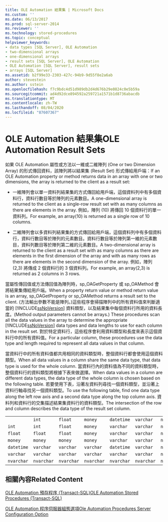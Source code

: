 ```yaml
---
title: OLE Automation 結果集 | Microsoft Docs
ms.custom: ''
ms.date: 06/13/2017
ms.prod: sql-server-2014
ms.reviewer: ''
ms.technology: stored-procedures
ms.topic: conceptual
helpviewer_keywords:
- data types [SQL Server], OLE Automation
- two-dimensional arrays
- one-dimensional arrays
- result sets [SQL Server], OLE Automation
- OLE Automation [SQL Server], result sets
- arrays [SQL Server]
ms.assetid: b2f99e33-2303-427c-94b9-9d55f8e2a6ab
author: stevestein
ms.author: sstein
ms.openlocfilehash: f7c9bdc4d51d989db2d4d676b29e0824c0e5b59a
ms.sourcegitcommit: ad4d92dce894592a259721a1571b1d8736abacdb
ms.translationtype: MT
ms.contentlocale: zh-TW
ms.lasthandoff: 08/04/2020
ms.locfileid: "87607367"
---
```

# <a name="ole-automation-result-sets"></a><span data-ttu-id="4bada-102">OLE Automation 結果集</span><span class="sxs-lookup"><span data-stu-id="4bada-102">OLE Automation Result Sets</span></span>
  <span data-ttu-id="4bada-103">如果 OLE Automation 屬性或方法以一維或二維陣列 (One or two Dimension Array) 的形式傳回資料，該陣列將以結果集 (Result Set) 形式傳給用戶端：</span><span class="sxs-lookup"><span data-stu-id="4bada-103">If an OLE Automation property or method returns data in an array with one or two dimensions, the array is returned to the client as a result set:</span></span>  
  
-   <span data-ttu-id="4bada-104">一維陣列會以單一資料列結果集的方式傳回給用戶端，這個資料列中有多個資料行，資料行數目等於陣列的元素數目。</span><span class="sxs-lookup"><span data-stu-id="4bada-104">A one-dimensional array is returned to the client as a single-row result set with as many columns as there are elements in the array.</span></span> <span data-ttu-id="4bada-105">例如，陣列 (10) 將傳回 10 個資料行的單一資料列。</span><span class="sxs-lookup"><span data-stu-id="4bada-105">For example, an array(10) is returned as a single row of 10 columns.</span></span>  
  
-   <span data-ttu-id="4bada-106">二維陣列會以多資料列結果集的方式傳回給用戶端，這個資料列中有多個資料行，資料行數目等於陣列的元素數目。資料行數目等於陣列第一維的元素數目，資料列數目等於陣列第二維的元素數目。</span><span class="sxs-lookup"><span data-stu-id="4bada-106">A two-dimensional array is returned to the client as a result set with as many columns as there are elements in the first dimension of the array and with as many rows as there are elements in the second dimension of the array.</span></span> <span data-ttu-id="4bada-107">例如，陣列 (2,3) 將傳成 2 個資料行的 3 個資料列。</span><span class="sxs-lookup"><span data-stu-id="4bada-107">For example, an array(2,3) is returned as 2 columns in 3 rows.</span></span>  
  
 <span data-ttu-id="4bada-108">當屬性傳回值或方法傳回值為陣列時，sp_OAGetProperty 或 sp_OAMethod 會將結果集傳給用戶端。</span><span class="sxs-lookup"><span data-stu-id="4bada-108">When a property return value or method return value is an array, sp_OAGetProperty or sp_OAMethod returns a result set to the client.</span></span> <span data-ttu-id="4bada-109">(方法輸出參數不能是陣列。)這些程序會掃描陣列中的所有資料值來判斷適當的 [!INCLUDE[ssNoVersion](../../includes/ssnoversion-md.md)] 資料類型，以及結果集中每個資料行所用的資料長度。</span><span class="sxs-lookup"><span data-stu-id="4bada-109">(Method output parameters cannot be arrays.) These procedures scan all the data values in the array to determine the appropriate [!INCLUDE[ssNoVersion](../../includes/ssnoversion-md.md)] data types and data lengths to use for each column in the result set.</span></span> <span data-ttu-id="4bada-110">對於特定資料行，這些程序會利用資料類型和長度來表示這個資料行中的所有資料值。</span><span class="sxs-lookup"><span data-stu-id="4bada-110">For a particular column, these procedures use the data type and length required to represent all data values in that column.</span></span>  
  
 <span data-ttu-id="4bada-111">當資料行中的所有資料值都共用相同的資料類型時，整個資料行都會使用這個資料類型。</span><span class="sxs-lookup"><span data-stu-id="4bada-111">When all data values in a column share the same data type, that data type is used for the whole column.</span></span> <span data-ttu-id="4bada-112">當資料行內的資料值為不同的資料類型時，整個資料行的資料類型將根據下表來做選擇。</span><span class="sxs-lookup"><span data-stu-id="4bada-112">When data values in a column are different data types, the data type of the whole column is chosen based on the following table.</span></span> <span data-ttu-id="4bada-113">若要使用下表，沿著左資料列尋找一個資料類型，並沿著上資料行軸尋找另一個資料類型。</span><span class="sxs-lookup"><span data-stu-id="4bada-113">To use the following table, find one data type along the left row axis and a second data type along the top column axis.</span></span> <span data-ttu-id="4bada-114">資料列和資料行的交集描述結果集資料行的資料類型。</span><span class="sxs-lookup"><span data-stu-id="4bada-114">The intersection of the row and column describes the data type of the result set column.</span></span>  
  
||||||||  
|-|-|-|-|-|-|-|  
||`int`|`float`|`money`|`datetime`|`varchar`|`nvarchar`|  
|`int`|`int`|`float`|`money`|`varchar`|`varchar`|`nvarchar`|  
|`float`|`float`|`float`|`money`|`varchar`|`varchar`|`nvarchar`|  
|`money`|`money`|`money`|`money`|`varchar`|`varchar`|`nvarchar`|  
|`datetime`|`varchar`|`varchar`|`varchar`|`datetime`|`varchar`|`nvarchar`|  
|`varchar`|`varchar`|`varchar`|`varchar`|`varchar`|`varchar`|`nvarchar`|  
|`nvarchar`|`nvarchar`|`nvarchar`|`nvarchar`|`nvarchar`|`nvarchar`|`nvarchar`|  
  
## <a name="related-content"></a><span data-ttu-id="4bada-115">相關內容</span><span class="sxs-lookup"><span data-stu-id="4bada-115">Related Content</span></span>  
 [<span data-ttu-id="4bada-116">OLE Automation 預存程序 &#40;Transact-SQL&#41;</span><span class="sxs-lookup"><span data-stu-id="4bada-116">OLE Automation Stored Procedures &#40;Transact-SQL&#41;</span></span>](/sql/relational-databases/system-stored-procedures/ole-automation-stored-procedures-transact-sql)  
  
 [<span data-ttu-id="4bada-117">OLE Automation 程序伺服器組態選項</span><span class="sxs-lookup"><span data-stu-id="4bada-117">Ole Automation Procedures Server Configuration Option</span></span>](../../database-engine/configure-windows/ole-automation-procedures-server-configuration-option.md)  
  
  
